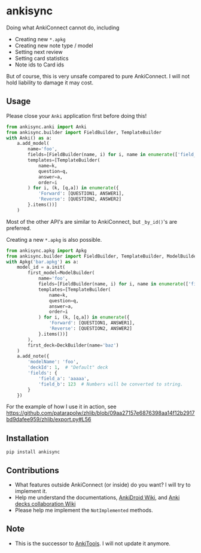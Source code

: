 # ankisync

Doing what AnkiConnect cannot do, including
- Creating new `*.apkg`
- Creating new note type / model
- Setting next review
- Setting card statistics
- Note ids to Card ids

But of course, this is very unsafe compared to pure AnkiConnect. I will not hold liability to damage it may cost.

## Usage

Please close your `Anki` application first before doing this!

```python
from ankisync.anki import Anki
from ankisync.builder import FieldBuilder, TemplateBuilder
with Anki() as a:
    a.add_model(
        name='foo',
        fields=[FieldBuilder(name, i) for i, name in enumerate(['field_a', 'field_b', 'field_c'])],
        templates=[TemplateBuilder(
            name=k,
            question=q,
            answer=a,
            order=i
        ) for i, (k, [q,a]) in enumerate({
            'Forward': [QUESTION1, ANSWER1],
            'Reverse': [QUESTION2, ANSWER2]
        }.items())]
    )
```

Most of the other API's are similar to AnkiConnect, but `_by_id()`'s are preferred.

Creating a new `*.apkg` is also possible.

```python
from ankisync.apkg import Apkg
from ankisync.builder import FieldBuilder, TemplateBuilder, ModelBuilder, DeckBuilder
with Apkg('bar.apkg') as a:
    model_id = a.init(
        first_model=ModelBuilder(
            name='foo',
            fields=[FieldBuilder(name, i) for i, name in enumerate(['field_a', 'field_b', 'field_c'])],
            templates=[TemplateBuilder(
                name=k,
                question=q,
                answer=a,
                order=i
            ) for i, (k, [q,a]) in enumerate({
                'Forward': [QUESTION1, ANSWER1],
                'Reverse': [QUESTION2, ANSWER2]
            }.items())]
        ),
        first_deck=DeckBuilder(name='baz')
    )
    a.add_note({
        'modelName': 'foo',
        'deckId': 1,  # "Default" deck
        'fields': {
            'field_a': 'aaaaa',
            'field_b': 123  # Numbers will be converted to string.
        }
    })
```

For the example of how I use it in action, see https://github.com/patarapolw/zhlib/blob/09aa27157e6876398aa14f12b2917bd9dafee959/zhlib/export.py#L56

## Installation

```
pip install ankisync
```

## Contributions

- What features outside AnkiConnect (or inside) do you want? I will try to implement it.
- Help me understand the documentations, [AnkiDroid Wiki](https://github.com/ankidroid/Anki-Android/wiki/Database-Structure), and [Anki decks collaboration Wiki](http://decks.wikia.com/wiki/Anki_APKG_format_documentation) 
- Please help me implement the `NotImplemented` methods.

## Note

- This is the successor to [AnkiTools](https://github.com/patarapolw/AnkiTools). I will not update it anymore.
